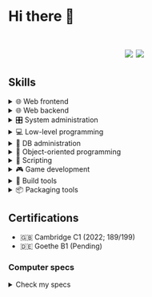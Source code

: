 # Hi there 👋
<div align="center">
  <h1 align center>
    <img src="https://github-readme-stats.vercel.app/api?username=CristianoBarone&show_icons=true&theme=vision-friendly-dark&count_private=true&hide_border=true&bg_color=00000000">
    <img src="https://github-readme-stats.vercel.app/api/top-langs/?username=CristianoBarone&layout=compact&theme=vision-friendly-dark&count_private=true&langs_count=8&hide_border=true&bg_color=00000000">
  </h1>
</div>

## Skills
<details><summary>🌐 Web frontend</summary>

  - JavaScript
  - TypeScript
  - CSS
  - HTML
  - React
  - Angular
  - Svelte
  - Vite
  - Vue
  
</details>
<details><summary>🌐 Web backend</summary>

  - PHP
  - NodeJS
  - Deno
  - Go
  
</details><details><summary>🎛️ System administration</summary>

  - Nginx admin
  - Linux power user
  
</details>

<details><summary>💻 Low-level programming</summary>

  - C
  - Rust
  - Assembler x86
  
</details>

<details><summary>📖 DB administration</summary>

  - MySQL / MariaDB
  - MongoDB
  - ReDiS
  - SQLite
  
</details>

<details><summary>🧩 Object-oriented programming</summary>

  - C#
  - C++
  - Java
  - Kotlin
  
</details><details><summary>📜 Scripting</summary>

  - Python
  - Lua
  - Haxe
  - Bash
  - GScript
  
</details><details><summary>🎮 Game development</summary>

  - Monogame (C#)
  - Unity (C#)
  - Godot (GScript and C#)
  - UnrealEngine 5 (UEBlueprint and C++)
  - HaxeFlixel (Haxe)
  - GoldSRC and Source (C and C++)
  - Also capable of creating an engine using Vulkan
  
</details><details><summary>🔨 Build tools</summary>

  - Make
  - CMake
  - xmake
  
</details><details><summary>📦 Packaging tools</summary>

  - Electron (Chromium frontend / NodeJS backend)
  - Tauri (Native webview frontend / Rust backend)
  
</details>

## Certifications
- 🇬🇧 Cambridge C1 (2022; 189/199)
- 🇩🇪 Goethe    B1 (Pending)

### Computer specs
<details>
  <summary>Check my specs</summary>
  
:gear: **CPU**: AMD Ryzen 7 1700 8-Core @ 3.0GHz

:brain: **RAM**: 16 GB 2300MHz

:eyes: **GPU**: Sapphire AMD Radeon 480 (8 GB VRAM)

:floppy_disk: **Disks**:
  <details><summary>Check my disks</summary>
  
  - Samsung SSD CM87   128 GB -> (ext4) Linux install
  - Samsung SSD 860    256 GB -> (NTFS) Windows install
  - WD HDD WD20EZRX    2   TB -> (ext4) /home disk
  - WD HDD WD2002FAEX  2   TB -> (NTFS) Shared disk
  
</details>

:wrench: **Operating systems**:
  - Fedora Linux (Fedora 37 Workstation; Daily driver)
  - Windows 10 (For compilation & testing)

</details>
<!--
**CristianoBarone/CristianoBarone** is a ✨ _special_ ✨ repository because its `README.md` (this file) appears on your GitHub profile.

Here are some ideas to get you started:

- 🔭 I’m currently working on ...
- 🌱 I’m currently learning ...
- 👯 I’m looking to collaborate on ...
- 🤔 I’m looking for help with ...
- 💬 Ask me about ...
- 📫 How to reach me: ...
- 😄 Pronouns: ...
- ⚡ Fun fact: ...
-->
